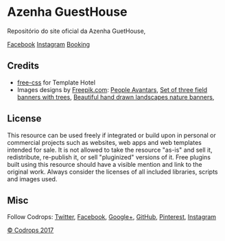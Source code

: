 # Azenha GuestHouse
Repositório do site oficial da Azenha GuetHouse,

[Facebook](https://)
[Instagram](https://)
[Booking](https://)


## Credits

- [free-css](http://anime-js.com/) for Template Hotel
- Images designs by [Freepik.com](http://freepik.com): [People Avantars](http://www.flaticon.com/packs/people-avatar-set), [Set of three field banners with trees](http://www.freepik.com/free-vector/set-of-three-field-banners-with-trees_1051860.htm), [Beautiful hand drawn landscapes nature banners](http://www.freepik.com/free-vector/beautiful-hand-drawn-landscapes-nature-banners_844536.htm),

## License
This resource can be used freely if integrated or build upon in personal or commercial projects such as websites, web apps and web templates intended for sale. It is not allowed to take the resource "as-is" and sell it, redistribute, re-publish it, or sell "pluginized" versions of it. Free plugins built using this resource should have a visible mention and link to the original work. Always consider the licenses of all included libraries, scripts and images used.

## Misc

Follow Codrops: [Twitter](http://www.twitter.com/codrops), [Facebook](http://www.facebook.com/codrops), [Google+](https://plus.google.com/101095823814290637419), [GitHub](https://github.com/codrops), [Pinterest](http://www.pinterest.com/codrops/), [Instagram](https://www.instagram.com/codropsss/)

[© Codrops 2017](http://www.codrops.com)
